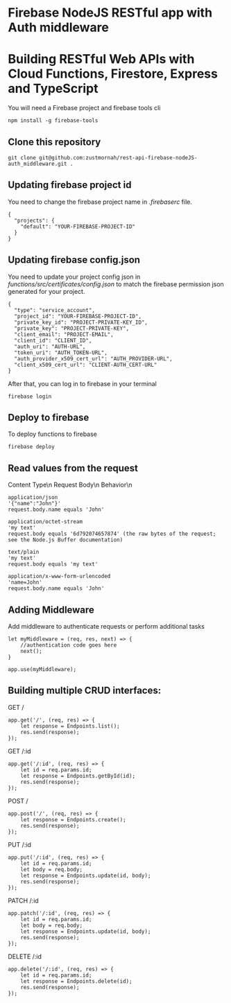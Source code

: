 # Firebase NodeJS RESTful app with Auth middleware

# Building RESTful Web APIs with Cloud Functions, Firestore, Express and TypeScript

You will need a Firebase project and firebase tools cli

```
npm install -g firebase-tools
```

## Clone this repository

```
git clone git@github.com:zustmornah/rest-api-firebase-nodeJS-auth_middleware.git .
```

## Updating firebase project id

You need to change the firebase project name in _.firebaserc_ file.

```
{
  "projects": {
    "default": "YOUR-FIREBASE-PROJECT-ID"
  }
}
```

## Updating firebase config.json

You need to update your project config json in _functions/src/certificates/config.json_ to match the firebase permission json generated for your project.

```
{
  "type": "service_account",
  "project_id": "YOUR-FIREBASE-PROJECT-ID",
  "private_key_id": "PROJECT-PRIVATE-KEY_ID",
  "private_key": "PROJECT-PRIVATE-KEY",
  "client_email": "PROJECT-EMAIL",
  "client_id": "CLIENT_ID",
  "auth_uri": "AUTH-URL",
  "token_uri": "AUTH_TOKEN-URL",
  "auth_provider_x509_cert_url": "AUTH_PROVIDER-URL",
  "client_x509_cert_url": "CLIENT-AUTH_CERT-URL"
}
```

After that, you can log in to firebase in your terminal

```
firebase login
```

## Deploy to firebase

To deploy functions to firebase

```
firebase deploy
```

## Read values from the request

Content Type\n
Request Body\n
Behavior\n

```
application/json
'{"name":"John"}'
request.body.name equals 'John'
```

```
application/octet-stream
'my text'
request.body equals '6d792074657874' (the raw bytes of the request; see the Node.js Buffer documentation)
```

```
text/plain
'my text'
request.body equals 'my text'
```

```
application/x-www-form-urlencoded
'name=John'
request.body.name equals 'John'
```

## Adding Middleware

Add middleware to authenticate requests or perform additional tasks

```
let myMiddleware = (req, res, next) => {
    //authentication code goes here
    next();
}

app.use(myMiddleware);
```

## Building multiple CRUD interfaces:

GET /

```
app.get('/', (req, res) => {
    let response = Endpoints.list();
    res.send(response);
});
```

GET /:id

```
app.get('/:id', (req, res) => {
    let id = req.params.id;
    let response = Endpoints.getById(id);
    res.send(response);
});
```

POST /

```
app.post('/', (req, res) => {
    let response = Endpoints.create();
    res.send(response);
});
```

PUT /:id

```
app.put('/:id', (req, res) => {
    let id = req.params.id;
    let body = req.body;
    let response = Endpoints.update(id, body);
    res.send(response);
});
```

PATCH /:id

```
app.patch('/:id', (req, res) => {
    let id = req.params.id;
    let body = req.body;
    let response = Endpoints.update(id, body);
    res.send(response);
});
```

DELETE /:id

```
app.delete('/:id', (req, res) => {
    let id = req.params.id;
    let response = Endpoints.delete(id);
    res.send(response);
});
```
